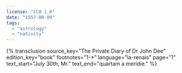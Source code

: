 ```yaml
---
license: "CC0 1.0"
date: "1557-08-09"
tags:
  - "astrology"
  - "nativity"
---
```

{% transclusion
  source_key="The Private Diary of Dr John Dee"
  edition_key="book"
  footnotes="1-*"
  language="la-renais"
  page="1"
  text_start="July 30th, Mr."
  text_end="quartam a meridie."
%}
